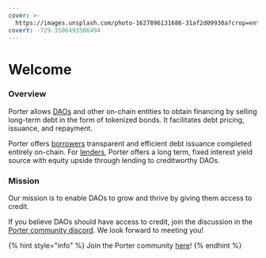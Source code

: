 ```yaml
---
cover: >-
  https://images.unsplash.com/photo-1627896131686-31af2d09930a?crop=entropy&cs=srgb&fm=jpg&ixid=MnwxOTcwMjR8MHwxfHNlYXJjaHw0fHxwb3J0ZXJ8ZW58MHx8fHwxNjQzNDc5NDE5&ixlib=rb-1.2.1&q=85
coverY: -729.3506493506494
---
```


# Welcome

### Overview

Porter allows [DAOs](https://ethereum.org/en/dao/) and other on-chain entities to obtain financing by selling long-term debt in the form of tokenized bonds. It facilitates debt pricing, issuance, and repayment.

Porter offers [borrowers](protocol/borrowers/) transparent and efficient debt issuance completed entirely on-chain. For [lenders](protocol/lenders/), Porter offers a long term, fixed interest yield source with equity upside through lending to creditworthy DAOs.

### Mission

Our mission is to enable DAOs to grow and thrive by giving them access to credit.

If you believe DAOs should have access to credit, join the discussion in the [Porter community discord](https://discord.gg/mx8tsEaNut). We look forward to meeting you!

{% hint style="info" %}
Join the Porter community [here](https://discord.gg/mx8tsEaNut)!
{% endhint %}

